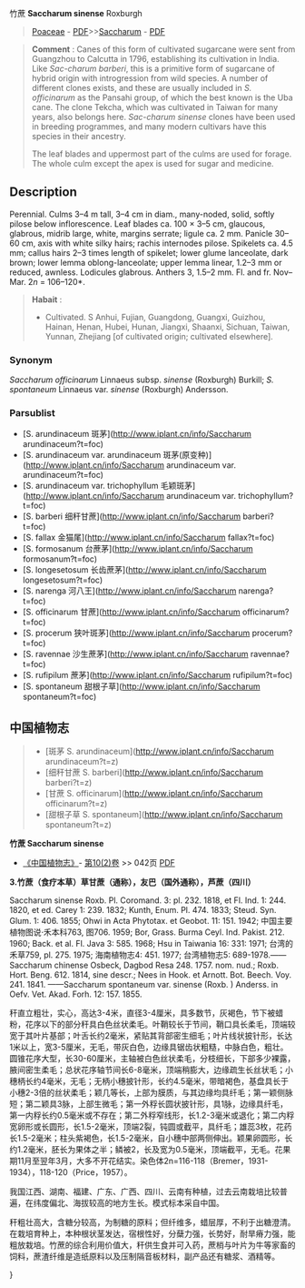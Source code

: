 竹蔗 **Saccharum sinense** Roxburgh

> [Poaceae](http://www.iplant.cn/info/Poaceae?t=foc) - [PDF](http://www.iplant.cn/foc/pdf/Poaceae.pdf)>>[Saccharum](http://www.iplant.cn/info/Saccharum?t=foc) - [PDF](http://www.iplant.cn/foc/pdf/Saccharum.pdf)

> **Comment** : 
> Canes of this form of cultivated sugarcane were sent from Guangzhou to Calcutta in 1796, establishing its cultivation in India. Like *Sac-charum barberi*, this is a primitive form of sugarcane of hybrid origin with introgression from wild species. A number of different clones exists, and these are usually included in *S. officinarum* as the Pansahi group, of which the best known is the Uba cane. The clone Tekcha, which was cultivated in Taiwan for many years, also belongs here. *Sac-charum sinense* clones have been used in breeding programmes, and many modern cultivars have this species in their ancestry.
>
> The leaf blades and uppermost part of the culms are used for forage. The whole culm except the apex is used for sugar and medicine.

## Description

Perennial. Culms 3–4 m tall, 3–4 cm in diam., many-noded, solid, softly pilose below inflorescence. Leaf blades ca. 100 × 3–5 cm, glaucous, glabrous, midrib large, white, margins serrate; ligule ca. 2 mm. Panicle 30–60 cm, axis with white silky hairs; rachis internodes pilose. Spikelets ca. 4.5 mm; callus hairs 2–3 times length of spikelet; lower glume lanceolate, dark brown; lower lemma oblong-lanceolate; upper lemma linear, 1.2–3 mm or reduced, awnless. Lodicules glabrous. Anthers 3, 1.5–2 mm. Fl. and fr. Nov–Mar. 2*n* = 106–120*.

> **Habait** : 
>* Cultivated. S Anhui, Fujian, Guangdong, Guangxi, Guizhou, Hainan, Henan, Hubei, Hunan, Jiangxi, Shaanxi, Sichuan, Taiwan, Yunnan, Zhejiang [of cultivated origin; cultivated elsewhere].

### Synonym
*Saccharum officinarum* Linnaeus subsp. *sinense* (Roxburgh) Burkill; *S. spontaneum* Linnaeus var. *sinense* (Roxburgh) Andersson.

### Parsublist

* [S.  arundinaceum  斑茅](http://www.iplant.cn/info/Saccharum arundinaceum?t=foc)
* [S.  arundinaceum var. arundinaceum  斑茅(原变种)](http://www.iplant.cn/info/Saccharum arundinaceum var. arundinaceum?t=foc)
* [S.  arundinaceum var. trichophyllum  毛颖斑茅](http://www.iplant.cn/info/Saccharum arundinaceum var. trichophyllum?t=foc)
* [S.  barberi  细秆甘蔗](http://www.iplant.cn/info/Saccharum barberi?t=foc)
* [S.  fallax  金猫尾](http://www.iplant.cn/info/Saccharum fallax?t=foc)
* [S.  formosanum  台蔗茅](http://www.iplant.cn/info/Saccharum formosanum?t=foc)
* [S.  longesetosum  长齿蔗茅](http://www.iplant.cn/info/Saccharum longesetosum?t=foc)
* [S.  narenga  河八王](http://www.iplant.cn/info/Saccharum narenga?t=foc)
* [S.  officinarum  甘蔗](http://www.iplant.cn/info/Saccharum officinarum?t=foc)
* [S.  procerum  狭叶斑茅](http://www.iplant.cn/info/Saccharum procerum?t=foc)
* [S.  ravennae  沙生蔗茅](http://www.iplant.cn/info/Saccharum ravennae?t=foc)
* [S.  rufipilum  蔗茅](http://www.iplant.cn/info/Saccharum rufipilum?t=foc)
* [S.  spontaneum  甜根子草](http://www.iplant.cn/info/Saccharum spontaneum?t=foc)

## 中国植物志

> * [斑茅  S.  arundinaceum](http://www.iplant.cn/info/Saccharum arundinaceum?t=z)
> * [细秆甘蔗  S.  barberi](http://www.iplant.cn/info/Saccharum barberi?t=z)
> * [甘蔗  S.  officinarum](http://www.iplant.cn/info/Saccharum officinarum?t=z)
> * [甜根子草  S.  spontaneum](http://www.iplant.cn/info/Saccharum spontaneum?t=z)

**竹蔗 Saccharum sinense**

* [《中国植物志》](http://www.iplant.cn/frps)- [第10(2)卷](http://www.iplant.cn/frps/vol/10(2)) >> 042页 [PDF](http://www.iplant.cn/frps/pdf/10(2)/042.pdf)

**3.竹蔗（食疗本草）草甘蔗（通称），友巴（国外通称），芦蔗（四川）**

Saccharum sinense Roxb. Pl. Coromand. 3: pl. 232. 1818, et Fl. Ind. 1: 244. 1820, et ed. Carey 1: 239. 1832; Kunth, Enum. Pl. 474. 1833; Steud. Syn. Glum. 1: 406. 1855; Ohwi in Acta Phytotax. et Geobot. 11: 151. 1942; 中国主要植物图说·禾本科763, 图706. 1959; Bor, Grass. Burma Ceyl. Ind. Pakist. 212. 1960; Back. et al. Fl. Java 3: 585. 1968; Hsu in Taiwania 16: 331: 1971; 台湾的禾草759, pl. 275. 1975; 海南植物志4: 451. 1977; 台湾植物志5: 689-1978.——Saccharum chinense Osbeck, Dagbod Resa 248. 1757. nom. nud.; Roxb. Hort. Beng. 612. 1814, sine descr.; Nees in Hook. et Arnott. Bot. Beech. Voy. 241. 1841. ——Saccharum spontaneum var. sinense (Roxb. ) Anderss. in Oefv. Vet. Akad. Forh. 12: 157. 1855.

秆直立粗壮，实心，高达3-4米，直径3-4厘米，具多数节，灰褐色，节下被蜡粉，花序以下的部分秆具白色丝状柔毛。叶鞘较长于节间，鞘口具长柔毛，顶端较宽于其叶片基部；叶舌长约2毫米，紧贴其背部密生细毛；叶片线状披针形，长达1米以上，宽3-5厘米，无毛，带灰白色，边缘具锯齿状粗糙，中脉白色，粗壮。圆锥花序大型，长30-60厘米，主轴被白色丝状柔毛，分枝细长，下部多少裸露，腋间密生柔毛；总状花序轴节间长6-8毫米，顶端稍膨大，边缘疏生长丝状毛；小穗柄长约4毫米，无毛；无柄小穗披针形，长约4.5毫米，带暗褐色，基盘具长于小穗2-3倍的丝状柔毛；颖几等长，上部为膜质，与其边缘均具纤毛；第一颖侧脉短；第二颖具3脉，上部生微毛；第一外稃长圆状披针形，具1脉，边缘具纤毛，第一内稃长约0.5毫米或不存在；第二外稃窄线形，长1.2-3毫米或退化；第二内稃宽卵形或长圆形，长1.5-2毫米，顶端2裂，钝圆或截平，具纤毛；雄蕊3枚，花药长1.5-2毫米；柱头紫褐色，长1.5-2毫米，自小穗中部两侧伸出。颖果卵圆形，长约1.2毫米，胚长为果体之半；鳞被2，长及宽为0.5毫米，顶端截平，无毛。花果期11月至翌年3月，大多不开花结实。染色体2n=116-118（Bremer，1931-1934），118-120（Price，1957）。

我国江西、湖南、福建、广东、广西、四川、云南有种植，过去云南栽培比较普遍，在纬度偏北、海拔较高的地方生长。模式标本采自中国。

秆粗壮高大，含糖分较高，为制糖的原料；但纤维多，蜡层厚，不利于出糖澄清。在栽培育种上，本种根状茎发达，宿根性好，分蘖力强，长势好，耐旱瘠力强，能粗放栽培。竹蔗的综合利用价值大，秆供生食并可入药，蔗梢与叶片为牛等家畜的饲料，蔗渣纤维是造纸原料以及压制隔音板材料，副产品还有糖浆、酒精等。

}